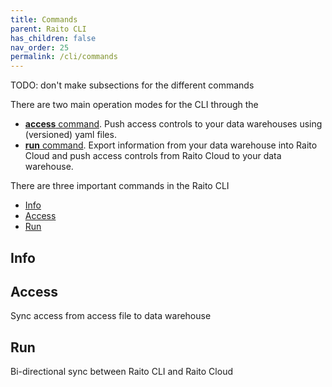 ```yaml
---
title: Commands
parent: Raito CLI
has_children: false
nav_order: 25
permalink: /cli/commands
---
```


TODO: don't make subsections for the different commands

There are two main operation modes for the CLI through the 
- [**access** command](/cli/commands/access). Push access controls to your data warehouses using (versioned) yaml files.
- [**run** command](/cli/commands/run). Export information from your data warehouse into Raito Cloud and push access controls from Raito Cloud to your data warehouse.

There are three important commands in the Raito CLI
- [Info](#info)
- [Access](#access)
- [Run](#run)

## Info


## Access 

Sync access from access file to data warehouse


## Run

Bi-directional sync between Raito CLI and Raito Cloud